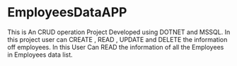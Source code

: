 # EmployeesDataAPP

This is An CRUD operation Project Developed using DOTNET and MSSQL.
In this project user can CREATE , READ , UPDATE and DELETE the information off employees.
In this User Can READ the information of all the Employees in Employees data list.
